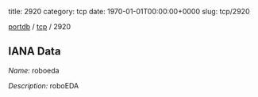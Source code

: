 title: 2920
category: tcp
date: 1970-01-01T00:00:00+0000
slug: tcp/2920

[portdb](/) / [tcp](/category/tcp.html) / 2920


## IANA Data

_Name:_ roboeda

_Description:_ roboEDA

